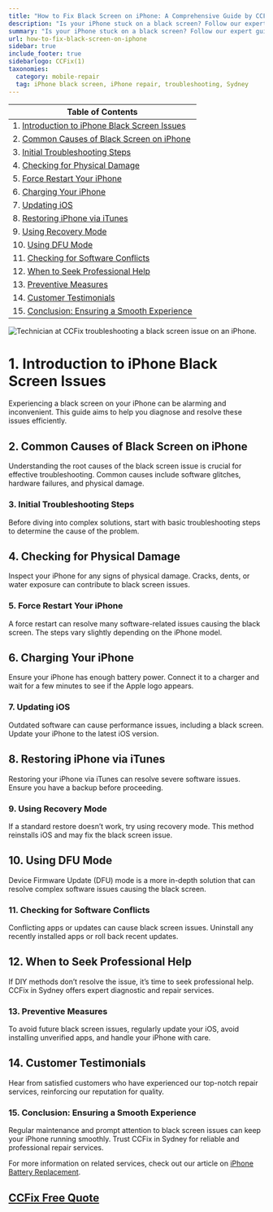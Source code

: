 ```yaml
---
title: "How to Fix Black Screen on iPhone: A Comprehensive Guide by CCFix"
description: "Is your iPhone stuck on a black screen? Follow our expert guide to diagnose and fix common black screen issues. Visit CCFix in Sydney for professional assistance or get a free quote online!"
summary: "Is your iPhone stuck on a black screen? Follow our expert guide to diagnose and fix it. Visit CCFix in Sydney for professional help or get a free quote online!"
url: how-to-fix-black-screen-on-iphone
sidebar: true
include_footer: true
sidebarlogo: CCFix(1)
taxonomies:
  category: mobile-repair
  tag: iPhone black screen, iPhone repair, troubleshooting, Sydney
---
```


| **Table of Contents**                                               |
|---------------------------------------------------------------------|
| 1. [Introduction to iPhone Black Screen Issues](#1-introduction-to-iphone-black-screen-issues) |
| 2. [Common Causes of Black Screen on iPhone](#2-common-causes-of-black-screen-on-iphone) |
| 3. [Initial Troubleshooting Steps](#3-initial-troubleshooting-steps) |
| 4. [Checking for Physical Damage](#4-checking-for-physical-damage) |
| 5. [Force Restart Your iPhone](#5-force-restart-your-iphone) |
| 6. [Charging Your iPhone](#6-charging-your-iphone) |
| 7. [Updating iOS](#7-updating-ios) |
| 8. [Restoring iPhone via iTunes](#8-restoring-iphone-via-itunes) |
| 9. [Using Recovery Mode](#9-using-recovery-mode) |
| 10. [Using DFU Mode](#10-using-dfu-mode) |
| 11. [Checking for Software Conflicts](#11-checking-for-software-conflicts) |
| 12. [When to Seek Professional Help](#12-when-to-seek-professional-help) |
| 13. [Preventive Measures](#13-preventive-measures) |
| 14. [Customer Testimonials](#14-customer-testimonials) |
| 15. [Conclusion: Ensuring a Smooth Experience](#15-conclusion-ensuring-a-smooth-experience) |

![Technician at CCFix troubleshooting a black screen issue on an iPhone.](/images/ccfix-iphone-black-screen.webp "CCFix technician troubleshooting a black screen issue on an iPhone, showcasing expert repair services in a professional environment.")


# **1. Introduction to iPhone Black Screen Issues**
Experiencing a black screen on your iPhone can be alarming and inconvenient. This guide aims to help you diagnose and resolve these issues efficiently.

## **2. Common Causes of Black Screen on iPhone**
Understanding the root causes of the black screen issue is crucial for effective troubleshooting. Common causes include software glitches, hardware failures, and physical damage.

### **3. Initial Troubleshooting Steps**
Before diving into complex solutions, start with basic troubleshooting steps to determine the cause of the problem.

## **4. Checking for Physical Damage**
Inspect your iPhone for any signs of physical damage. Cracks, dents, or water exposure can contribute to black screen issues.

### **5. Force Restart Your iPhone**
A force restart can resolve many software-related issues causing the black screen. The steps vary slightly depending on the iPhone model.

## **6. Charging Your iPhone**
Ensure your iPhone has enough battery power. Connect it to a charger and wait for a few minutes to see if the Apple logo appears.

### **7. Updating iOS**
Outdated software can cause performance issues, including a black screen. Update your iPhone to the latest iOS version.

## **8. Restoring iPhone via iTunes**
Restoring your iPhone via iTunes can resolve severe software issues. Ensure you have a backup before proceeding.

### **9. Using Recovery Mode**
If a standard restore doesn’t work, try using recovery mode. This method reinstalls iOS and may fix the black screen issue.

## **10. Using DFU Mode**
Device Firmware Update (DFU) mode is a more in-depth solution that can resolve complex software issues causing the black screen.

### **11. Checking for Software Conflicts**
Conflicting apps or updates can cause black screen issues. Uninstall any recently installed apps or roll back recent updates.

## **12. When to Seek Professional Help**
If DIY methods don’t resolve the issue, it’s time to seek professional help. CCFix in Sydney offers expert diagnostic and repair services.

### **13. Preventive Measures**
To avoid future black screen issues, regularly update your iOS, avoid installing unverified apps, and handle your iPhone with care.

## **14. Customer Testimonials**
Hear from satisfied customers who have experienced our top-notch repair services, reinforcing our reputation for quality.

### **15. Conclusion: Ensuring a Smooth Experience**
Regular maintenance and prompt attention to black screen issues can keep your iPhone running smoothly. Trust CCFix in Sydney for reliable and professional repair services.


For more information on related services, check out our article on [iPhone Battery Replacement](https://ccfix.com.au/iphone-battery-repair).


 ## [CCFix Free Quote](https://form.jotform.com/241402975332857)
